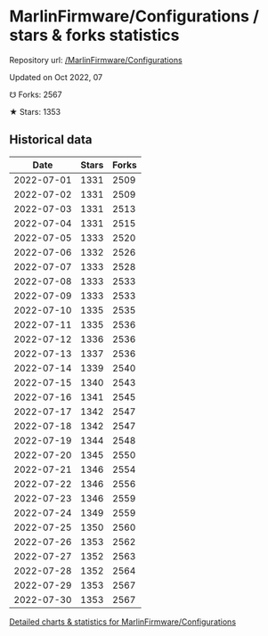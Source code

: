 # MarlinFirmware/Configurations / stars & forks statistics

Repository url: [/MarlinFirmware/Configurations](https://github.com/MarlinFirmware/Configurations)

Updated on Oct 2022, 07

☋ Forks: 2567

★ Stars: 1353

## Historical data
| Date | Stars | Forks |
|------|-------|-------|
| 2022-07-01 | 1331 | 2509 | 
| 2022-07-02 | 1331 | 2509 | 
| 2022-07-03 | 1331 | 2513 | 
| 2022-07-04 | 1331 | 2515 | 
| 2022-07-05 | 1333 | 2520 | 
| 2022-07-06 | 1332 | 2526 | 
| 2022-07-07 | 1333 | 2528 | 
| 2022-07-08 | 1333 | 2533 | 
| 2022-07-09 | 1333 | 2533 | 
| 2022-07-10 | 1335 | 2535 | 
| 2022-07-11 | 1335 | 2536 | 
| 2022-07-12 | 1336 | 2536 | 
| 2022-07-13 | 1337 | 2536 | 
| 2022-07-14 | 1339 | 2540 | 
| 2022-07-15 | 1340 | 2543 | 
| 2022-07-16 | 1341 | 2545 | 
| 2022-07-17 | 1342 | 2547 | 
| 2022-07-18 | 1342 | 2547 | 
| 2022-07-19 | 1344 | 2548 | 
| 2022-07-20 | 1345 | 2550 | 
| 2022-07-21 | 1346 | 2554 | 
| 2022-07-22 | 1346 | 2556 | 
| 2022-07-23 | 1346 | 2559 | 
| 2022-07-24 | 1349 | 2559 | 
| 2022-07-25 | 1350 | 2560 | 
| 2022-07-26 | 1353 | 2562 | 
| 2022-07-27 | 1352 | 2563 | 
| 2022-07-28 | 1352 | 2564 | 
| 2022-07-29 | 1353 | 2567 | 
| 2022-07-30 | 1353 | 2567 | 


[Detailed charts & statistics for MarlinFirmware/Configurations](https://reviewgithub.com/rep/MarlinFirmware/Configurations)
